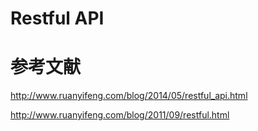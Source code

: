 # Restful API



# 参考文献


http://www.ruanyifeng.com/blog/2014/05/restful_api.html

http://www.ruanyifeng.com/blog/2011/09/restful.html